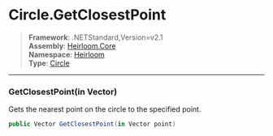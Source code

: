# Circle.GetClosestPoint

> **Framework**: .NETStandard,Version=v2.1  
> **Assembly**: [Heirloom.Core][0]  
> **Namespace**: [Heirloom][0]  
> **Type**: [Circle][1]  

--------------------------------------------------------------------------------

### GetClosestPoint(in Vector)

Gets the nearest point on the circle to the specified point.

```cs
public Vector GetClosestPoint(in Vector point)
```

[0]: ..\Heirloom.Core.md
[1]: Heirloom.Circle.md
